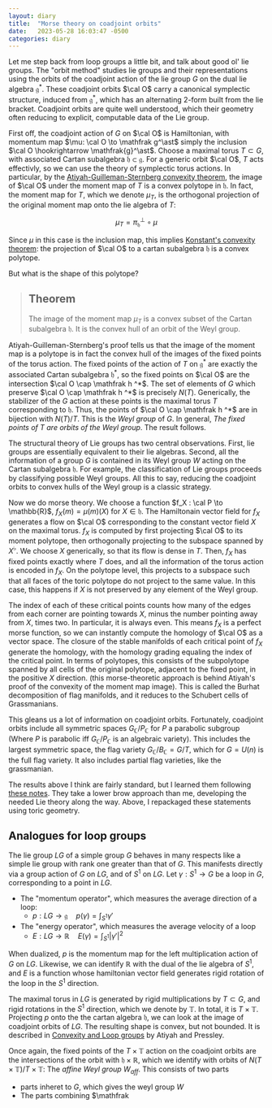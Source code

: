 ```yaml
---
layout: diary 
title:  "Morse theory on coadjoint orbits"
date:   2023-05-28 16:03:47 -0500
categories: diary
---
```


Let me step back from loop groups a little bit, and talk about good ol' lie groups. The "orbit method" studies lie groups and their representations using the orbits of the coadjoint action of the lie group $G$ on the dual lie algebra $\mathfrak{g}^\ast$. These coadjoint orbits $\cal O$ carry a canonical symplectic structure, induced from $\mathfrak{g}^\ast$, which has an alternating 2-form built from the lie bracket.  Coadjoint orbits are quite well understood, which their geometry often reducing to explicit, computable data of the Lie group.

First off, the coadjoint action of $G$ on $\cal O$ is Hamiltonian, with momentum map $\mu: \cal O \to \mathfrak g^\ast$ simply the inclusion $\cal O \hookrightarrow \mathfrak{g}^\ast$. Choose a maximal torus $T\subset G$, with associated Cartan subalgebra $\mathfrak{h} \subset\mathfrak{g}$. For a generic orbit $\cal O$, $T$ acts effectivly, so we can use the theory of symplectic torus actions. In particular, by the [Atiyah-Guilleman-Sternberg convexity theorem](https://londmathsoc.onlinelibrary.wiley.com/doi/pdf/10.1112/blms/14.1.1), the image of $\cal O$ under the moment map of $T$ is a convex polytope in $\mathfrak{h}$. In fact, the moment map for $T$, which we denote $\mu_T$, is the orthogonal projection of the original moment map onto the lie algebra of $T$:

$$\mu_T =  \pi^\perp_\mathfrak {h} \circ \mu $$

Since $\mu$ in this case is the inclusion map, this implies [Konstant's convexity theorem](https://en.wikipedia.org/wiki/Kostant%27s_convexity_theorem): the projection of $\cal O$ to a cartan subalgebra $\mathfrak{h}$ is a convex polytope. 

But what is the shape of this polytope? 

> ## Theorem
> The image of the moment map $\mu_T$  is a convex subset of the Cartan subalgebra $\mathfrak h$. It is the convex hull of an orbit of the Weyl group.

Atiyah-Guilleman-Sternberg's proof tells us that the image of the moment map is a polytope is in fact the convex hull of the images of the fixed points of the torus action. The fixed points of the action of $T$ on $\mathfrak g ^\ast$ are exactly the associated Cartan subalgebra $\mathfrak h ^\ast$, so the fixed points on $\cal O$ are the intersection $\cal O \cap \mathfrak h ^*$.   The set of elements of $G$ which preserve $\cal O \cap \mathfrak h ^*$ is precisely $N(T)$. 
Generically, the stabilizer of the $G$ action at these points is the maximal torus $T$ corresponding to $\mathfrak{h}$. Thus, the points of $\cal O \cap \mathfrak h ^*$ are in bijection with $N(T)/T$. This is the *Weyl group* of $G$. In general, *The fixed points of $T$ are orbits of the Weyl group*. The result follows. 

The structural theory of Lie groups has two central observations. First, lie groups are essentially equivalent to their lie algebras. Second, all the information of a group $G$ is contained in its Weyl group $W$ acting on the Cartan subalgebra $\mathfrak{h}$. For example, the classification of Lie groups proceeds by classifying possible Weyl groups. All this to say, reducing the coadjoint orbits to convex hulls of the Weyl group is a classic strategy. 


Now we do morse theory. We choose a function $f_X : \cal P \to \mathbb{R}$, $f_X(m) = \mu(m)(X)$ for $X \in \mathfrak{h}$. The Hamiltonain vector field for $f_X$ generates a flow on $\cal O$ corresponding to the constant vector field $X$ on the maximal torus. $f_X$ is computed by first projecting $\cal O$ to its moment polytope, then orthogonally projecting to the subspace spanned by $X^\flat$. We choose $X$ generically, so that its flow is dense in $T$. Then, $f_X$ has fixed points exactly where $T$ does, and all the information of the torus action is encoded in $f_X$. On the polytope level, this projects to a subspace such that all faces of the toric polytope do not project to the same value. In this case, this happens if $X$ is not preserved by any element of the Weyl group. 

The index of each of these critical points counts how many of the edges from each corner are pointing towards $X$, minus the number pointing away from $X$, times two. In particular, it is always even. This means $f_X$ is a perfect morse function, so we can instantly compute the homology of $\cal O$ as a vector space. The closure of the stable manifolds of each critical point of $f_X$ generate the homology, with the homology grading equaling the index of the critical point. In terms of polytopes, this consists of the subpolytope spanned by all cells of the original polytope, adjacent to the fixed point, in the positive $X$ direction.  (this morse-theoretic approach is behind Atiyah's proof of the convexity of the moment map image). This is called the Burhat decomposition of flag manifolds, and it reduces to the Schubert cells of Grassmanians.

This gleans us a lot of information on coadjoint orbits. Fortunately, coadjoint orbits include all symmetric spaces $G_\mathbb{C}/P_{\mathbb{C}}$ for $P$ a parabolic subgroup (Where $P$ is parabolic iff $G_\mathbb{C}/P_{\mathbb{C}}$ is an algebraic variety). This includes the largest symmetric space, the flag variety $G_\mathbb{C}/B_{\mathbb{C}} = G/T$, which for $G=U(n)$ is the full flag variety. It also includes partial flag varieties, like the grassmanian. 

The results above I think are fairly standard, but I learned them following [these notes](https://sites.math.washington.edu/~mitchell/Morse/adjoint.pdf). They take a lower brow approach than me, developing the needed Lie theory along the way. Above, I repackaged these statements using toric geometry. 

## Analogues for loop groups

The lie group $LG$ of a simple group $G$ behaves in many respects like a simple lie group with rank one greater than that of $G$. This manifests directly via a group action of $G$ on $LG$, and of $S^1$ on $LG$. Let $\gamma:S^1 \to G$ be a loop in $G$, corresponding to a point in $LG$.
- The "momentum operator", which measures the average direction of a loop:
	- $p:LG \to \mathfrak{g} \quad p(\gamma) = \int_{S^1} \gamma'$
- The "energy operator", which measures the average velocity of a loop
	- $E:LG \to \mathbb{R} \quad E(\gamma) = \int_{S^1} \vert \gamma' \vert^2$

When dualized, $p$ is the momentum map for the left multiplication action of $G$ on $LG$. Likewise, we can identify $\mathbb{R}$ with the dual of the lie algebra of $S^1$, and $E$ is a function whose hamiltonian vector field generates rigid rotation of the loop in the $S^1$ direction.

The maximal torus in $LG$ is generated by rigid multiplications by $T\subset G$, and rigid rotations in the $S^1$ direction, which we denote by $\mathbb{T}$. In total, it is $T\times \mathbb{T}$. Projecting $p$ onto the the cartan algebra $\mathfrak{h}$, we can look at the image of coadjoint orbits of $LG$. The resulting shape is convex, but not bounded. It is described in [Convexity and Loop groups](https://link.springer.com/content/pdf/10.1007/978-1-4757-9286-7_3.pdf) by Atiyah and Pressley. 

Once again, the fixed points of the $T \times \mathbb{T}$ action on the coadjoint orbits are the intersections of the orbit with $\mathfrak{h}\times \mathbb{R}$, which we identify with orbits of $N(T\times \mathbb{T})/T\times \mathbb{T}$: The *affine Weyl group* $W_{aff}$. This consists of two parts
- parts inheret to $G$, which gives the weyl group $W$
- The parts combining $\mathfrak
